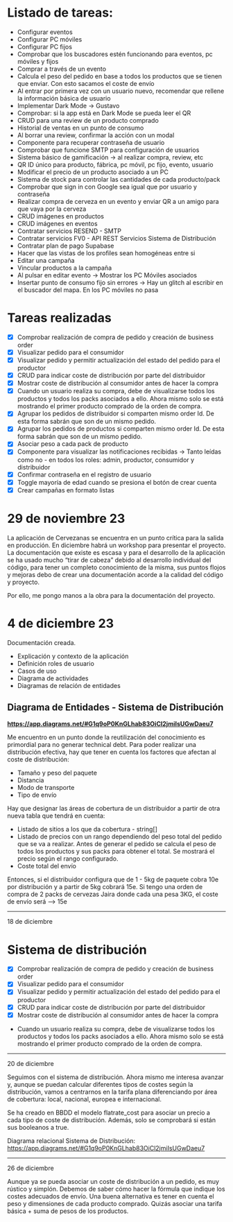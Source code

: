 # Listado de tareas:

- Configurar eventos
- Configurar PC móviles
- Configurar PC fijos
- Comprobar que los buscadores estén funcionando para eventos, pc móviles y fijos
- Comprar a través de un evento
- Calcula el peso del pedido en base a todos los productos que se tienen que enviar. Con esto sacamos el coste de envío
- Al entrar por primera vez con un usuario nuevo, recomendar que rellene la información básica de usuario
- Implementar Dark Mode -> Gustavo
- Comprobar: si la app está en Dark Mode se pueda leer el QR
- CRUD para una review de un producto comprado
- Historial de ventas en un punto de consumo
- Al borrar una review, confirmar la acción con un modal
- Componente para recuperar contraseña de usuario
- Comprobar que funcione SMTP para configuración de usuarios
- Sistema básico de gamificación -> al realizar compra, review, etc
- QR ID único para producto, fábrica, pc móvil, pc fijo, evento, usuario
- Modificar el precio de un producto asociado a un PC
- Sistema de stock para controlar las cantidades de cada producto/pack
- Comprobar que sign in con Google sea igual que por usuario y contraseña
- Realizar compra de cerveza en un evento y enviar QR a un amigo para que vaya por la cerveza
- CRUD imágenes en productos
- CRUD imágenes en eventos
- Contratar servicios RESEND - SMTP
- Contratar servicios FV0 - API REST Servicios Sistema de Distribución
- Contratar plan de pago Supabase
- Hacer que las vistas de los profiles sean homogéneas entre si
- Editar una campaña
- Vincular productos a la campaña
- Al pulsar en editar evento -> Mostrar los PC Móviles asociados
- Insertar punto de consumo fijo sin errores -> Hay un glitch al escribir en el buscador del mapa. En los PC móviles no pasa

# Tareas realizadas

- [x] Comprobar realización de compra de pedido y creación de business order
- [x] Visualizar pedido para el consumidor
- [x] Visualizar pedido y permitir actualización del estado del pedido para el productor
- [x] CRUD para indicar coste de distribución por parte del distribuidor
- [x] Mostrar coste de distribución al consumidor antes de hacer la compra
- [x] Cuando un usuario realiza su compra, debe de visualizarse todos los productos y todos los packs asociados a ello. Ahora mismo solo se está mostrando el primer producto comprado de la orden de compra.
- [x] Agrupar los pedidos de distribuidor si comparten mismo order Id. De esta forma sabrán que son de un mismo pedido.
- [x] Agrupar los pedidos de productos si comparten mismo order Id. De esta forma sabrán que son de un mismo pedido.
- [x] Asociar peso a cada pack de producto
- [x] Componente para visualizar las notificaciones recibidas -> Tanto leídas como no - en todos los roles: admin, productor, consumidor y distribuidor
- [x] Confirmar contraseña en el registro de usuario
- [x] Toggle mayoría de edad cuando se presiona el botón de crear cuenta
- [x] Crear campañas en formato listas

# 29 de noviembre 23

La aplicación de Cervezanas se encuentra en un punto crítica para la salida en producción. En diciembre habrá un workshop para presentar el proyecto.
La documentación que existe es escasa y para el desarrollo de la aplicación se ha usado mucho “tirar de cabeza” debido al desarrollo individual del código, para tener un completo conocimiento de la misma, sus puntos flojos y mejoras debo de crear una documentación acorde a la calidad del código y proyecto.

Por ello, me pongo manos a la obra para la documentación del proyecto.

# 4 de diciembre 23

Documentación creada.

- Explicación y contexto de la aplicación
- Definición roles de usuario
- Casos de uso
- Diagrama de actividades
- Diagramas de relación de entidades

## Diagrama de Entidades - Sistema de Distribución

**https://app.diagrams.net/#G1q9oP0KnGLhab83OiCl2jmiIsUGwDaeu7**

Me encuentro en un punto donde la reutilización del conocimiento es primordial para no generar technical debt.
Para poder realizar una distribución efectiva, hay que tener en cuenta los factores que afectan al coste de distribución:

- Tamaño y peso del paquete
- Distancia
- Modo de transporte
- Tipo de envío

Hay que designar las áreas de cobertura de un distribuidor a partir de otra nueva tabla que tendrá en cuenta:

- Listado de sitios a los que da cobertura - string[]
- Listado de precios con un rango dependiendo del peso total del pedido que se va a realizar. Antes de generar el pedido se calcula el peso de todos los productos y sus packs para obtener el total. Se mostrará el precio según el rango configurado.
- Coste total del envío

Entonces, si el distribuidor configura que de 1 - 5kg de paquete cobra 10e por distribución y a partir de 5kg cobrará 15e.
Si tengo una orden de compra de 2 packs de cervezas Jaira donde cada una pesa 3KG, el coste de envío será --> 15e

---

18 de diciembre

# Sistema de distribución

- [x] Comprobar realización de compra de pedido y creación de business order
- [x] Visualizar pedido para el consumidor
- [x] Visualizar pedido y permitir actualización del estado del pedido para el productor
- [x] CRUD para indicar coste de distribución por parte del distribuidor
- [x] Mostrar coste de distribución al consumidor antes de hacer la compra
- Cuando un usuario realiza su compra, debe de visualizarse todos los productos y todos los packs asociados a ello. Ahora mismo solo se está mostrando el primer producto comprado de la orden de compra.

---

20 de diciembre

Seguimos con el sistema de distribución. Ahora mismo me interesa avanzar y, aunque se puedan calcular diferentes tipos de costes según la distribución, vamos a centrarnos en la tarifa plana diferenciando por área de cobertura: local, nacional, europea e internacional.

Se ha creado en BBDD el modelo flatrate_cost para asociar un precio a cada tipo de coste de distribución. Además, solo se comprobará si están sus booleanos a true.

Diagrama relacional Sistema de Distribución:
https://app.diagrams.net/#G1q9oP0KnGLhab83OiCl2jmiIsUGwDaeu7

---

26 de diciembre

Aunque ya se pueda asociar un coste de distribución a un pedido, es muy rústico y simplón. Debemos de saber cómo hacer la fórmula que indique los costes adecuados de envío.
Una buena alternativa es tener en cuenta el peso y dimensiones de cada producto comprado.
Quizás asociar una tarifa básica + suma de pesos de los productos.
